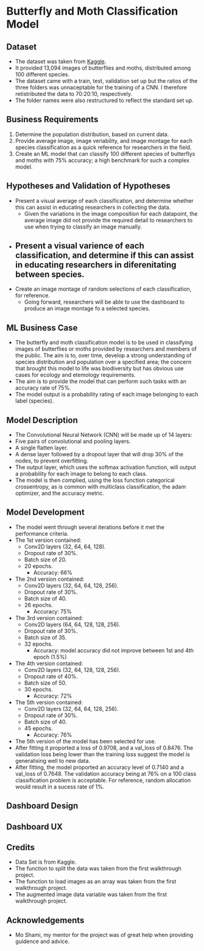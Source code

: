# Butterfly and Moth Classification Model

## Dataset
- The dataset was taken from [Kaggle](https://www.kaggle.com/datasets/gpiosenka/butterfly-images40-species).
- It provided 13,094 images of butterflies and moths, distributed among 100 different species.
- The dataset came with a train, test, validation set up but the ratios of the three folders was unnaceptable for the training of a CNN. I therefore retistributed the data to 70:20:10, respectively. 
- The folder names were also restructured to reflect the standard set up.

## Business Requirements
1. Determine the population distribution, based on current data.
2. Provide average image, image veriability, and image montage for each species classification as a quick reference for researchers in the field.
3. Create an ML model that can classify 100 different species of butterflys and moths with 75% accuracy; a high benchmark for such a complex model.

## Hypotheses and Validation of Hypotheses
- Present a visual average of each classification, and determine whether this can assist in educating researchers in collecting the data.
    - Given the variations in the image composition for each datapoint, the average image did not provide the required detail to researchers to use when trying to classify an image manually.
- Present a visual varience of each classification, and determine if this can assist in educating researchers in diferenitating between species.
    - 
- Create an image montage of random selections of each classification, for reference.
    - Going forward, researchers will be able to use the dashboard to produce an image montage fo a selected species.

## ML Business Case
- The butterfly and moth classification model is to be used in classifying images of butterflies or moths provided by researchers and members of the public. The aim is to, over time, develop a strong understanding of species distribution and population over a specified area; the concern that brought this model to life was biodiversity but has obvious use cases for ecology and etemology requirements.
- The aim is to provide the model that can perform such tasks with an accuracy rate of 75%.
- The model output is a probability rating of each image belonging to each label (species).

## Model Description
- The Convolutional Neural Network (CNN) will be made up of 14 layers:
- Five pairs of convolutional and pooling layers.
- A single flatten layer.
- A dense layer followed by a dropout layer that will drop 30% of the nodes, to prevent overfitting.
- The output layer, which uses the softmax activation function, will output a probability for each image to belong to each class.
- The model is then complied, using the loss function categorical crossentropy, as is common with multiclass classification, the adam optimizer, and the accuracy metric.

## Model Development
- The model went through several iterations before it met the performance criteria.
- The 1st version contained:
    - Conv2D layers (32, 64, 64, 128).
    - Dropout rate of 30%.
    - Batch size of 20.
    - 20 epochs.
        - Accuracy: 66%
- The 2nd version contained:
    - Conv2D layers (32, 64, 64, 128, 256).
    - Dropout rate of 30%.
    - Batch size of 40.
    - 26 epochs.
        - Accuracy: 75%
- The 3rd version contained:
    - Conv2D layers (64, 64, 128, 128, 256).
    - Dropout rate of 30%.
    - Batch size of 35.
    - 32 epochs.
        - Accuracy: model accuracy did not improve between 1st and 4th epoch (1.5%)
- The 4th version contained:
    - Conv2D layers (32, 64, 128, 128, 256).
    - Dropout rate of 40%.
    - Batch size of 50.
    - 30 epochs.
        - Accuracy: 72%
- The 5th version contained:
    - Conv2D layers (32, 64, 64, 128, 256).
    - Dropout rate of 30%.
    - Batch size of 40.
    - 45 epochs.
        - Accuracy: 76%
- The 5th version of the model has been selected for use.
- After fitting it proported a loss of 0.9708, and a val_loss of 0.8476. The validation loss being lower than the training loss suggest the model is generalising well to new data.
- After fitting, the model proported an accuracy level of 0.7140 and a val_loss of 0.7648. The validation accuracy being at 76% on a 100 class classification problem is acceptable. For reference, random allocation would result in a sucess rate of 1%.

## Dashboard Design

## Dashboard UX

## Credits
- Data Set is from Kaggle.
- The function to split the data was taken from the first walkthrough project.
- The function to load images as an array was taken from the first walkthrough project.
- The augmented image data variable was taken from the first walkthrough project.

## Acknowledgements 
 - Mo Shami, my mentor for the project was of great help when providing guidence and advice.
